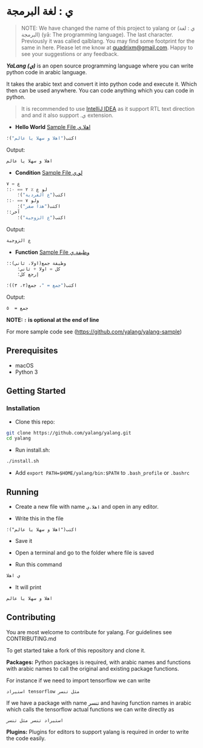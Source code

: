 # ي : لغة البرمجة 

> NOTE: We have changed the name of this project to yalang or (ي : لغة البرمجة) (yā: The programming language).
> The last character.
> Previously it was called qalblang. 
> You may find some footprint for the same in here. 
> Please let me know at quadrixm@gmail.com. 
> Happy to see your suggestions or any feedback.

**_YaLang (ي)_** is an open source programming language where you can write python code in arabic language.

It takes the arabic text and convert it into python code and execute it. 
Which then can be used anywhere. You can code anything which you can code in python.

> It is recommended to use [IntelliJ IDEA](https://www.jetbrains.com/idea/) as it support RTL text direction and and it also support .ي extension. 

- **Hello World** [Sample File اهلا.ي](https://github.com/yalang/yalang-sample/blob/master/اهلا.ي)
```python
اكتب("اهلا و سهلا يا عالم")؛
```
Output:
```bash
اهلا و سهلا يا عالم
```

- **Condition** [Sample File لو.ي](https://github.com/yalang/yalang-sample/blob/master/لو.ي)
```python
ع = ٧
لو ع ٪ ٢ == ٠:؛
    اكتب("ع الفردية")؛
ولو ٧ == ٠:؛
    اكتب("هذا صفر")؛
آخر:؛
    اكتب("ع الزوجية")؛
```
Output:
```bash
ع الزوجية
```

- **Function** [Sample File وظيفة.ي](https://github.com/yalang/yalang-sample/blob/master/وظيفة.ي)
```python
وظيفة جمع(اولا، ثاني):؛
    كل = اولا + ثاني؛
    إرجع كل؛

اكتب("جمع = "، جمع(٢، ٣))؛
```
Output:
```bash
جمع =  ٥
```

**NOTE: `؛` is optional at the end of line**



For more sample code see (https://github.com/yalang/yalang-sample)


## Prerequisites
- macOS
- Python 3


## Getting Started
### Installation
- Clone this repo:
```bash
git clone https://github.com/yalang/yalang.git
cd yalang
```
- Run install.sh:
```bash
./install.sh
```
- Add `export PATH=$HOME/yalang/bin:$PATH` to `.bash_profile` or `.bashrc`


## Running

- Create a new file with name `اهلا.ي` and open in any editor.

- Write this in the file

```vim
اكتب("اهلا و سهلا يا عالم")؛
```

- Save it

- Open a terminal and go to the folder where file is saved

- Run this command

```bash
ي اهلا
```

- It will print 

```bash
اهلا و سهلا يا عالم
```

## Contributing

You are most welcome to contribute for yalang.
For guidelines see CONTRIBUTING.md

To get started take a fork of this repository and clone it.

**Packages:** Python packages is required,
 with arabic names and functions with arabic names to call the 
 original and existing package functions.

For instance if we need to import tensorflow we can write

`استيراد tensorflow مثل تنسر`

If we have a package with name تنسر and having function names in arabic 
which calls the tensorflow actual functions we can write directly as

`استيراد تنسر مثل تنسر`

**Plugins:** Plugins for editors to support yalang is required 
in order to write the code easily.
